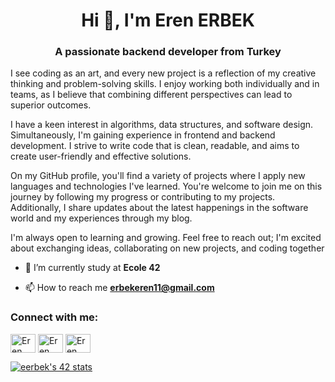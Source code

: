<h1 align="center">Hi 👋, I'm Eren ERBEK</h1>
<h3 align="center">A passionate backend developer from Turkey</h3>
<p  A graduate in computer programming, currently pursuing my journey to become a software engineer at Ecole 42. My passion for coding and curiosity drives my constant desire to learn new languages and technologies.

I see coding as an art, and every new project is a reflection of my creative thinking and problem-solving skills. I enjoy working both individually and in teams, as I believe that combining different perspectives can lead to superior outcomes.

I have a keen interest in algorithms, data structures, and software design. Simultaneously, I'm gaining experience in frontend and backend development. I strive to write code that is clean, readable, and aims to create user-friendly and effective solutions.

On my GitHub profile, you'll find a variety of projects where I apply new languages and technologies I've learned. You're welcome to join me on this journey by following my progress or contributing to my projects. Additionally, I share updates about the latest happenings in the software world and my experiences through my blog.

I'm always open to learning and growing. Feel free to reach out; I'm excited about exchanging ideas, collaborating on new projects, and coding together</p>

- 🔭 I’m currently study at **Ecole 42**

- 📫 How to reach me **erbekeren11@gmail.com**

 <h3 align="left">Connect with me:</h3>
<a href="https://linkedin.com/in/Errennerbk" target="blank"><img align="center" src="https://raw.githubusercontent.com/rahuldkjain/github-profile-readme-generator/master/src/images/icons/Social/linked-in-alt.svg" alt="Eren ERBEK" height="30" width="40" /></a>
<a href="https://instagram.com/Erennerbkk" target="blank"><img align="center" src="https://raw.githubusercontent.com/rahuldkjain/github-profile-readme-generator/master/src/images/icons/Social/instagram.svg" alt="Eren ERBEK" height="30" width="40" /></a>
<a href="https://discord.gg/ErrennErbk" target="blank"><img align="center" src="https://raw.githubusercontent.com/rahuldkjain/github-profile-readme-generator/master/src/images/icons/Social/discord.svg" alt="Eren ERBEK" height="30" width="40" /></a>


[![eerbek's 42 stats](https://badge42.vercel.app/api/v2/cllas95s5002608ljs4q4rgdt/stats?cursusId=21&coalitionId=362)](https://github.com/JaeSeoKim/badge42)
